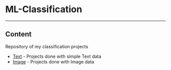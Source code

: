#  ML-Classification
---
## Content
Repository of my classification projects
- [Text](#text) - Projects done with simple Text data
- [Image](#image) - Projects done with Image data